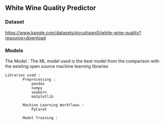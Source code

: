 ## White Wine Quality Predictor 

### Dataset
https://www.kaggle.com/datasets/piyushagni5/white-wine-quality?resource=download

### Models 
The Model :	The ML model used is the best model from the comparison with the existing open source machine learning libraries

	Libraries used :
			Preprocessing :
                pandas
                numpy
                seaborn 
                matplotlib

            Machine Learning Workflows :
                PyCaret 

            Model Training :
